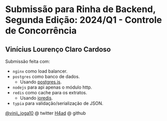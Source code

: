 # Submissão para Rinha de Backend, Segunda Edição: 2024/Q1 - Controle de Concorrência

## Vinícius Lourenço Claro Cardoso

Submissão feita com:

- `nginx` como load balancer.
- `postgres` como banco de dados.
  - Usando [postgres.js](https://github.com/porsager/postgres).
- `nodejs` para api apenas o módulo http.
- `redis` como cache para os extratos.
  - Usando [ioredis](https://github.com/redis/ioredis).
- `typia` para validação/serialização de JSON.

[@vinii_joga10](https://twitter.com/vinii_joga10) @ twitter
[H4ad](https://github.com/H4ad) @ github
